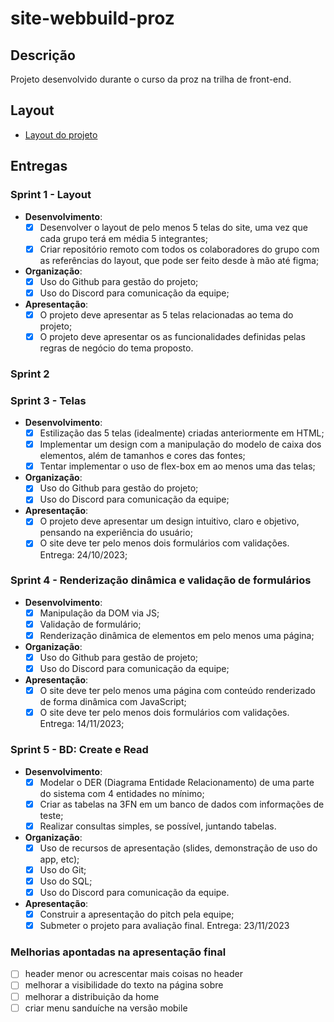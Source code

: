 # site-webbuild-proz

## Descrição
Projeto desenvolvido durante o curso da proz na trilha de front-end.

## Layout
- [Layout do projeto](https://www.figma.com/file/OPgbNFsQkHUClDQw00FkZG/Proz?type=design&node-id=0%3A1&mode=design&t=AEipn6YDXd99g1cP-1)

## Entregas
### Sprint 1 - Layout
- **Desenvolvimento**:
    - [x] Desenvolver o layout de pelo menos 5 telas do site, uma vez que cada grupo terá em média 5 integrantes;
    - [x] Criar repositório remoto com todos os colaboradores do grupo com as referências do layout, que pode ser feito desde à mão até figma;
- **Organização**:
    - [x] Uso do Github para gestão do projeto;
    - [x] Uso do Discord para comunicação da equipe;
- **Apresentação**:
    - [x] O projeto deve apresentar as 5 telas relacionadas ao tema do projeto;
    - [x] O projeto deve apresentar os as funcionalidades definidas pelas regras de negócio do tema proposto.
### Sprint 2
### Sprint 3 - Telas
- **Desenvolvimento**:
    - [x] Estilização das 5 telas (idealmente) criadas anteriormente em HTML;
    - [x] Implementar um design com a manipulação do modelo de caixa dos elementos, além de tamanhos e cores das fontes;
    - [x] Tentar implementar o uso de flex-box em ao menos uma das telas;
- **Organização**:
    - [x] Uso do Github para gestão do projeto;
    - [x] Uso do Discord para comunicação da equipe;
- **Apresentação**:
    - [x] O projeto deve apresentar um design intuitivo, claro e objetivo, pensando na experiência do usuário;
    - [x] O site deve ter pelo menos dois formulários com validações. Entrega: 24/10/2023;
### Sprint 4 - Renderização dinâmica e validação de formulários
- **Desenvolvimento**:
    - [x] Manipulação da DOM via JS;
    - [x] Validação de formulário;
    - [x] Renderização dinâmica de elementos em pelo menos uma página;
- **Organização**:
    - [x] Uso do Github para gestão de projeto;
    - [x] Uso do Discord para comunicação da equipe;
- **Apresentação**:
    - [x] O site deve ter pelo menos uma página com conteúdo renderizado de forma dinâmica com JavaScript;
    - [x] O site deve ter pelo menos dois formulários com validações. Entrega: 14/11/2023;
### Sprint 5 - BD:  Create e Read
- **Desenvolvimento**:
    - [x] Modelar o DER (Diagrama Entidade Relacionamento) de uma parte do sistema com 4 entidades no mínimo;
    - [x] Criar as tabelas na 3FN em um banco de dados com informações de teste;
    - [x] Realizar consultas simples, se possível, juntando tabelas.
- **Organização**:
    - [x] Uso de recursos de apresentação (slides, demonstração de uso do app, etc);
    - [x] Uso do Git;
    - [x] Uso do SQL;
    - [x] Uso do Discord para comunicação da equipe.
- **Apresentação**:
    - [x] Construir a apresentação do pitch pela equipe;
    - [x] Submeter o projeto para avaliação final. Entrega: 23/11/2023

### Melhorias apontadas na apresentação final
- [ ] header menor ou acrescentar mais coisas no header
- [ ] melhorar a visibilidade do texto na página sobre
- [ ] melhorar a distribuição da home
- [ ] criar menu sanduíche na versão mobile
